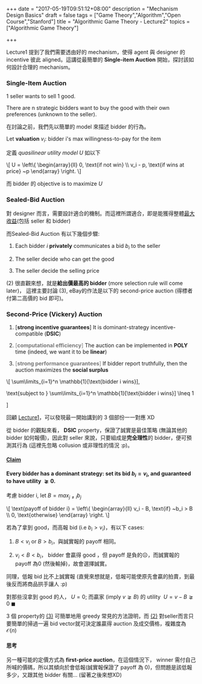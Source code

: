 +++
date = "2017-05-19T09:51:12+08:00"
description = "Mechanism Design Basics"
draft = false
tags = ["Game Theory","Algorithm","Open Course","Stanford"]
title = "Algorithmic Game Theory - Lecture2"
topics = ["Algorithmic Game Theory"]

+++

Lecture1 提到了我們需要透由好的 mechanism，使得 agent 與 designer 的 incentive 彼此 aligned。這講從最簡單的 **Single-item Auction** 開始，探討該如何設計合理的 mechanism。

<!--more-->

### Single-Item Auction

1 seller wants to sell 1 good.


There are n strategic bidders want to buy the good with their own preferences (unknown to the seller).

在討論之前，我們先以簡單的 model 來描述 bidder 的行為。

Let **valuation** <span>$v_i$</span>: bidder i's max willingness-to-pay for the item 

定義 *quasilinear utility model* <span>$U$</span> 如以下

<div>
\[
U = \left\{ \begin{array}{ll}
           0, \text{if not win} \\
           v_i - p, \text{if wins at price} ~p
        \end{array} \right.
\]
</div>

而 bidder 的 objective is to maximize <span>$U$</span>

### Sealed-Bid Auction

對 designer 而言，需要設計適合的機制。而這裡所謂適合，即是能獲得整體[最大收益](#p2)(包括 seller 和 bidder)

而Sealed-Bid Auction 有以下幾個步驟:

1. Each bidder <span>$i$</span> **privately** communicates a bid <span>$b_i$</span> to the seller

2. The seller decide who can get the good

3. The seller decide the selling price

(2) 很直觀來想，就是**給出價最高的 bidder** (more selection rule will come later)，
這裡主要討論 (3), eBay的作法是以下的 second-price auction (得標者付第二高價的 bid 即可)。

### Second-Price (Vickery) Auction

1. [**strong incentive guarantees**] It is dominant-strategy incentive-compatible (**DSIC**)



2. <a name="p2"><font color="#777">[**computational efficiency**]</font></a> The auction can be implemented in <span>$\mathbf{POLY}$</span> time (indeed, we want it to be **linear**)

3. <a name="p3"><font color="#777">[**strong performance guarantees**]</font></a> If bidder report truthfully, then the auction maximizes the **social surplus**

<div>
\[
\sum\limits_{i=1}^n \mathbb{1}[\text{bidder i wins}],

\text{subject to } \sum\limits_{i=1}^n \mathbb{1}[\text{bidder i wins}] \lneq 1

\]
</div>

回顧 [Lecture1](https://sunprinces.github.io/learning/2017/05/algorithmic-game-theory---lecture1/)，可以發現最一開始講到的 3 個部份一一對應 XD

從 bidder 的觀點來看， **DSIC** property，保證了誠實是最佳策略 (無論其他的 bidder 如何報價)，因此對 seller 來說，只要組成是**完全理性**的 bidder，便可預測其行為 (這裡先忽略 collusion 或非理性的情況 :p)。
#### <u>Claim</u> 

#### Every bidder has a dominant strategy: set its bid <span>$b_i = v_i$<span>, and guaranteed to have utility <span> $\gneq 0$</span>.
<!--現在我們想證明此策略可 maximize <span>$U$</span>。-->

考慮 bidder i, let <span>$B = max_{j \neq i}b_j$</span>

<div>
\[
\text{payoff of bidder i} = \left\{ \begin{array}{ll}
           v_i - B, \text{if} ~b_i > B \\
           0, \text{otherwise}
        \end{array} \right.
\]
</div>

若為了拿到 good，而高報 bid (i.e <span>$b_i > v_i$<span>)，有以下 cases:

1. <span>$B < v_i$</span> or <span>$B > b_i$</span>，與誠實報的 payoff 相同。

2. <span>$v_i < B < b_i$</span>， bidder 會贏得 good ，但 payoff 是負的☹，而誠實報的 payoff 為0 (然後輸掉)，故會選擇誠實。

同理，低報 bid 比不上誠實報 (直覺來想就是，低報可能使原先會贏的拍賣，到最後反而將商品拱手讓人 :p)

對那些沒拿到 good 的人， <span>$U = 0$</span>; 而贏家 (imply <span>$v \gneq B$<span>) 的 utility <span>$~U = v -B \gneq 0 ~\blacksquare$</span>

3 個 property的 [(3)](#p3) 可簡單地用 greedy 常見的方法證明，而 [(2)](#p2) 對seller而言只要簡單的掃過一遍 bid vector就可決定誰贏得 auction 及成交價格，複雜度為 <span>$\mathcal{O}(n)$</span>

#### 思考

另一種可能的定價方式為 **first-price auction**，在這個情況下， winner 需付自己所喊的價碼，所以其傾向於會低報(誠實報保證了 payoff 為 0)，但問題是該低報多少，又跟其他 bidder 有關... (留著之後來想XD)
<!--若 <span>$v_i < B $<span>， bidder 會誠實 report <span>$b_i = v_i$</span> (事前不知道會輸，但如果低報，原先能拿到的 good 反而可能被搶走，所以想報越高越好); 若 <span>$v_i > B$</span>-->
